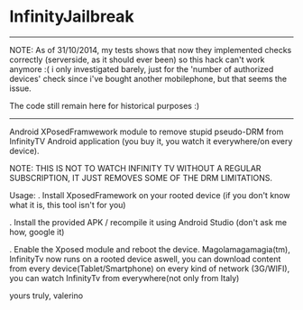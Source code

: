 InfinityJailbreak
=================

*****************************************************************************************************************
NOTE: As of 31/10/2014, my tests shows that now they implemented checks correctly (serverside, as it should ever been) so this hack can't work anymore :( i only investigated barely, just for the 'number of authorized devices' check since i've bought another mobilephone, but that seems the issue. 

The code still remain here for historical purposes :)
*****************************************************************************************************************

Android XPosedFramwework module to remove stupid pseudo-DRM from InfinityTV Android application 
(you buy it, you watch it everywhere/on every device).

NOTE: THIS IS NOT TO WATCH INFINITY TV WITHOUT A REGULAR SUBSCRIPTION, IT JUST REMOVES SOME OF THE DRM LIMITATIONS.

Usage:
. Install XposedFramework on your rooted device (if you don't know what it is, this tool isn't for you)

. Install the provided APK / recompile it using Android Studio (don't ask me how, google it)

. Enable the Xposed module and reboot the device. 
  Magolamagamagia(tm), InfinityTv now runs on a rooted device aswell, 
  you can download content from every device(Tablet/Smartphone) on every kind of network (3G/WIFI), 
  you can watch InfinityTv from everywhere(not only from Italy)

yours truly,
valerino

